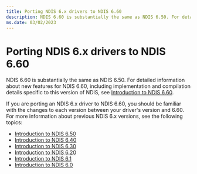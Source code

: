 ```yaml
---
title: Porting NDIS 6.x drivers to NDIS 6.60
description: NDIS 6.60 is substantially the same as NDIS 6.50. For detailed information about new features for NDIS 6.60, see Introduction to NDIS 6.60.
ms.date: 03/02/2023
---
```


# Porting NDIS 6.x drivers to NDIS 6.60

NDIS 6.60 is substantially the same as NDIS 6.50. For detailed information about new features for NDIS 6.60, including implementation and compilation details specific to this version of NDIS, see [Introduction to NDIS 6.60](introduction-to-ndis-6-60.md).

If you are porting an NDIS 6.x driver to NDIS 6.60, you should be familiar with the changes to each version between your driver's version and 6.60. For more information about previous NDIS 6.x versions, see the following topics:

- [Introduction to NDIS 6.50](introduction-to-ndis-6-50.md)
- [Introduction to NDIS 6.40](introduction-to-ndis-6-40.md)
- [Introduction to NDIS 6.30](introduction-to-ndis-6-30.md)
- [Introduction to NDIS 6.20](introduction-to-ndis-6-20.md)
- [Introduction to NDIS 6.1](introduction-to-ndis-6-1.md)
- [Introduction to NDIS 6.0](introduction-to-ndis-6-0.md)


